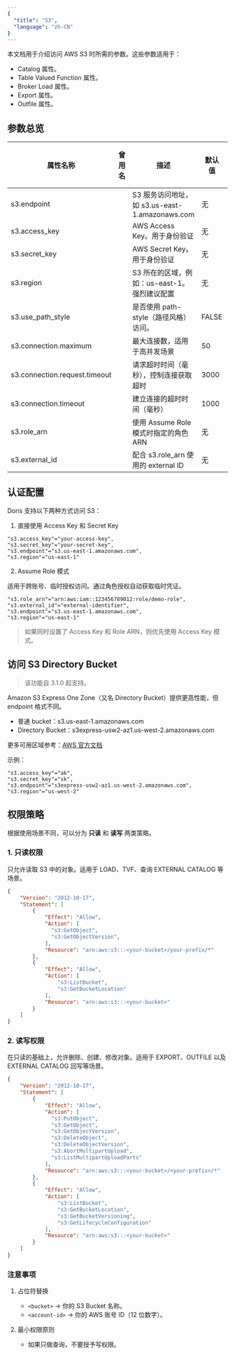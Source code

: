 ```yaml
---
{
  "title": "S3",
  "language": "zh-CN"
}
---
```


本文档用于介绍访问 AWS S3 时所需的参数。这些参数适用于：

- Catalog 属性。
- Table Valued Function 属性。
- Broker Load 属性。
- Export 属性。
- Outfile 属性。

## 参数总览

| 属性名称                     | 曾用名 | 描述                                      | 默认值 | 是否必须 |
|------------------------------|--------|-------------------------------------------|--------|----------|
| s3.endpoint                  |        | S3 服务访问地址，如 s3.us-east-1.amazonaws.com | 无     | 否       |
| s3.access_key                |        | AWS Access Key。用于身份验证              | 无     | 否       |
| s3.secret_key                |        | AWS Secret Key。用于身份验证              | 无     | 否       |
| s3.region                    |        | S3 所在的区域，例如：us-east-1。强烈建议配置 | 无     | 是       |
| s3.use_path_style            |        | 是否使用 path-style（路径风格）访问。     | FALSE  | 否       |
| s3.connection.maximum        |        | 最大连接数，适用于高并发场景              | 50     | 否       |
| s3.connection.request.timeout|        | 请求超时时间（毫秒），控制连接获取超时    | 3000   | 否       |
| s3.connection.timeout        |        | 建立连接的超时时间（毫秒）                | 1000   | 否       |
| s3.role_arn                  |        | 使用 Assume Role 模式时指定的角色 ARN     | 无     | 否       |
| s3.external_id               |        | 配合 s3.role_arn 使用的 external ID       | 无     | 否       |

## 认证配置

Doris 支持以下两种方式访问 S3：

1. 直接使用 Access Key 和 Secret Key

  ```properties
  "s3.access_key"="your-access-key",
  "s3.secret_key"="your-secret-key",
  "s3.endpoint"="s3.us-east-1.amazonaws.com",
  "s3.region"="us-east-1"
  ```

2. Assume Role 模式

  适用于跨账号、临时授权访问。通过角色授权自动获取临时凭证。

  ```properties
  "s3.role_arn"="arn:aws:iam::123456789012:role/demo-role",
  "s3.external_id"="external-identifier",
  "s3.endpoint"="s3.us-east-1.amazonaws.com",
  "s3.region"="us-east-1"
  ```

> 如果同时设置了 Access Key 和 Role ARN，则优先使用 Access Key 模式。

## 访问 S3 Directory Bucket

> 该功能自 3.1.0 起支持。

Amazon S3 Express One Zone（又名 Directory Bucket）提供更高性能，但 endpoint 格式不同。

* 普通 bucket：s3.us-east-1.amazonaws.com
* Directory Bucket：s3express-usw2-az1.us-west-2.amazonaws.com

更多可用区域参考：[AWS 官方文档](https://docs.aws.amazon.com/AmazonS3/latest/userguide/s3-express-Regions-and-Zones.html)

示例：

```properties
"s3.access_key"="ak",
"s3.secret_key"="sk",
"s3.endpoint"="s3express-usw2-az1.us-west-2.amazonaws.com",
"s3.region"="us-west-2"
```

## 权限策略

根据使用场景不同，可以分为 **只读** 和 **读写** 两类策略。

### 1. 只读权限

只允许读取 S3 中的对象。适用于 LOAD、TVF、查询 EXTERNAL CATALOG 等场景。

```json
{
    "Version": "2012-10-17",
    "Statement": [
        {
            "Effect": "Allow",
            "Action": [
              "s3:GetObject",
              "s3:GetObjectVersion",
            ],
            "Resource": "arn:aws:s3:::<your-bucket>/your-prefix/*"
        },
        {
            "Effect": "Allow",
            "Action": [
                "s3:ListBucket",
                "s3:GetBucketLocation"
            ],
            "Resource": "arn:aws:s3:::<your-bucket>"
        }    
    ]
}
```

### 2. 读写权限

在只读的基础上，允许删除、创建、修改对象。适用于 EXPORT、OUTFILE 以及 EXTERNAL CATALOG 回写等场景。

```json
{
    "Version": "2012-10-17",
    "Statement": [
        {
            "Effect": "Allow",
            "Action": [
              "s3:PutObject",
              "s3:GetObject",
              "s3:GetObjectVersion",
              "s3:DeleteObject",
              "s3:DeleteObjectVersion",
              "s3:AbortMultipartUpload",      
              "s3:ListMultipartUploadParts"
            ],
            "Resource": "arn:aws:s3:::<your-bucket>/<your-prefix>/*"
        },
        {
            "Effect": "Allow",
            "Action": [
                "s3:ListBucket",
                "s3:GetBucketLocation",
                "s3:GetBucketVersioning",
                "s3:GetLifecycleConfiguration"
            ],
            "Resource": "arn:aws:s3:::<your-bucket>"
        }    
    ]
}
```

### 注意事项

1. 占位符替换

    - `<bucket>` → 你的 S3 Bucket 名称。
    - `<account-id>` → 你的 AWS 账号 ID（12 位数字）。

2. 最小权限原则

    - 如果只做查询，不要授予写权限。


